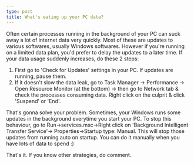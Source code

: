 ```yaml
---
type: post
title: What's eating up your PC data?
---
```


Often certain processes running in the background of your PC can suck away a lot of internet data very quickly. Most of these are updates to various softwares, usually Windows softwares. However if you're running on a limited data plan, you'd prefer to delay the updates to a later time. If your data usage suddenly increases, do these 2 steps:  
  
1) First go to 'Check for Updates' settings in your PC. If updates are running, pause them.  
2) If it doesn't slow the data leak, go to Task Manager -> Performance -> Open Resource Monitor (at the bottom) -> then go to Network tab & check the processes consuming data. Right click on the culprit & click 'Suspend' or 'End'.  
  
That's gonna solve your problem. 
Sometimes, your Windows runs some updates in the background everytime you start your PC. To stop this behaviour, go to Run->services.msc->Right click on 'Background Intelligent Transfer Service'-> Properties->Startup type: Manual. This will stop those updates from running auto on startup. You can do it manually when you have lots of data to spend :)


That's it. If you know other strategies, do comment.